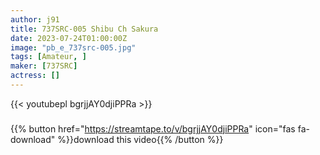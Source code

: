```yaml
---
author: j91
title: 737SRC-005 Shibu Ch Sakura
date: 2023-07-24T01:00:00Z
image: "pb_e_737src-005.jpg"
tags: [Amateur, ]
maker: [737SRC]
actress: []
---
```



{{< youtubepl bgrjjAY0djiPPRa >}}
###

{{% button href="https://streamtape.to/v/bgrjjAY0djiPPRa" icon="fas fa-download" %}}download this video{{% /button %}}

